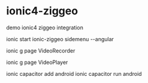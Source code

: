 # ionic4-ziggeo
demo ionic4 ziggeo integration

ionic start ionic-ziggeo sidemenu --angular

ionic g page VideoRecorder

ionic g page VideoPlayer

ionic capacitor add android
ionic capacitor run android
